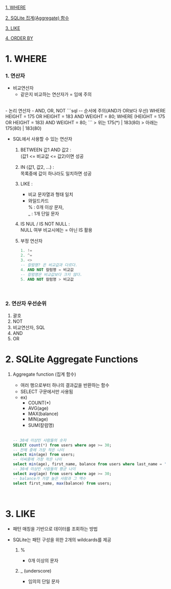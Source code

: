 [1. WHERE](#1-where)
 
[2. SQLite 집계(Aggregate) 함수](#2-sqlite-aggregate-functions)

[3. LIKE](#3-like)

[4. ORDER BY]()


# 1. WHERE

### 1. 연산자
- 비교연산자  
    - 같은지 비교하는 연산자가 = 임에 주의 
<br>
- 논리 연산자  
    - AND, OR, NOT
```sql
-- 순서에 주의(AND가 OR보다 우선)
WHERE HEIGHT = 175 OR HEIGHT = 183 AND WEIGHT = 80;
WHERE (HEIGHT = 175 OR HEIGHT = 183) AND WEIGHT = 80;
```
> 위는 175(*) | 183(80)  
> 아래는 175(80) | 183(80)  

- SQL에서 사용할 수 있는 연산자
    1. BETWEEN 값1 AND 값2 :  
     (값1 <= 비교값 <= 값2)이면 성공
    2. IN (값1, 값2, ...) :  
    목록중에 값이 하나라도 일치하면 성공
    3. LIKE :  
        - 비교 문자열과 형태 일치
        - 와일드카드  
        % : 0개 이상 문자,  
        _ : 1개 단일 문자
    4. IS NUL / IS NOT NULL :  
    NULL 여부 비교시에는 = 아닌 IS 활용

    5. 부정 연산자
        ```sql
        1. != 
        2. ^=
        3. <>
        -- 칼럼명? 은 비교값과 다르다.
        4. AND NOT 칼럼명 = 비교값
        -- 칼럼명은 비교값보다 크지 않다.
        5. AND NOT 칼럼명 > 비교값 
        ```

<br>

### 2. 연산자 우선순위

1. 괄호
2. NOT
3. 비교연산자, SQL
4. AND
5. OR


# 2. SQLite Aggregate Functions

1. Aggregate function (집계 함수)
    - 여러 행으로부터 하나의 결과값을 반환하는 함수
    - SELECT 구문에서만 사용됨
    - ex) 
        - COUNT(*)
        - AVG(age)
        - MAX(balance)
        - MIN(age)
        - SUM(칼럼명)

    <br>

    ```sql
    -- 30세 이상인 사람들의 숫자
    SELECT count(*) from users where age >= 30;
    -- 전체 중에 가장 작은 나이
    select min(age) from users;
    -- 이씨중에 가장 작은 나이
    select min(age), first_name, balance from users where last_name = '이';
    -- 30세 이상인 사람들의 평균 나이
    select avg(age) from users where age >= 30;
    -- balance가 가장 높은 사람과 그 액수
    select first_name, max(balance) from users;
    ```

<br>

# 3. LIKE

- 패턴 매칭을 기반으로 데이터를 조회하는 방법
- SQLite는 패턴 구성을 위한 2개의 wildcards를 제공

    1. % 
        - 0개 이상의 문자
    
    2. _ (underscore)  
        - 임의의 단일 문자

   
